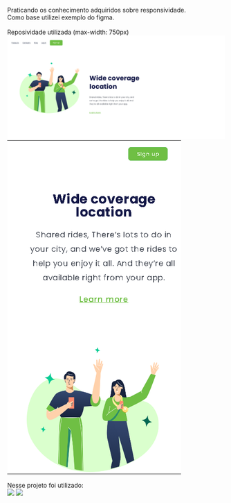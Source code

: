 Praticando os conhecimento adquiridos sobre responsividade.
<br>
Como base utilizei exemplo do figma.
<br>
<br>
Reposividade utilizada (max-width: 750px)
<img src="https://github.com/itamartgomes/wide-coverage-responsiveness-training/blob/main/assets/img/wide-coverage-desktop.png?raw=true" />
<img src="https://github.com/itamartgomes/wide-coverage-responsiveness-training/blob/main/assets/img/wide-coverage-responsiveness.png?raw=true" />

Nesse projeto foi utilizado:
<br>
<img src="https://img.shields.io/badge/HTML5-E34F26?style=for-the-badge&logo=html5&logoColor=white" /> <img src="https://img.shields.io/badge/CSS3-1572B6?style=for-the-badge&logo=css3&logoColor=white" />
